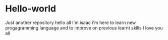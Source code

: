 # Hello-world
Just another repository
hello all
I'm isaac i'm here to learn new progagramming language 
and to improve on previous learnt skills
I love you all
